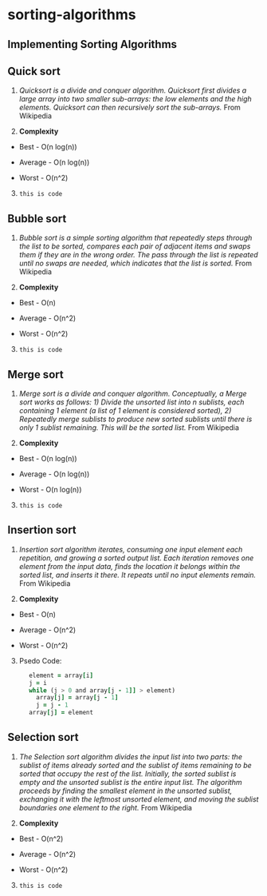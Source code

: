 # sorting-algorithms
Implementing Sorting Algorithms
---

Quick sort
---
1. *Quicksort is a divide and conquer algorithm. Quicksort first divides a large array into two smaller sub-arrays: the low elements and the high elements. Quicksort can then recursively sort the sub-arrays.* From Wikipedia

2. **Complexity**

* Best - O(n log(n))

* Average - O(n log(n))

* Worst - O(n^2)

3. `this is code`

Bubble sort
---
1. *Bubble sort is a simple sorting algorithm that repeatedly steps through the list to be sorted, compares each pair of adjacent items and swaps them if they are in the wrong order. The pass through the list is repeated until no swaps are needed, which indicates that the list is sorted.* From Wikipedia

2. **Complexity**

* Best - O(n)

* Average - O(n^2)

* Worst - O(n^2)

3. `this is code`

Merge sort
---
1. *Merge sort is a divide and conquer algorithm. Conceptually, a Merge sort works as follows: 1) Divide the unsorted list into n sublists, each containing 1 element (a list of 1 element is considered sorted), 2) Repeatedly merge sublists to produce new sorted sublists until there is only 1 sublist remaining. This will be the sorted list.* From Wikipedia

2. **Complexity**

* Best - O(n log(n))

* Average - O(n log(n))

* Worst - O(n log(n))

3. `this is code`

Insertion sort
---
1. *Insertion sort algorithm iterates, consuming one input element each repetition, and growing a sorted output list. Each iteration removes one element from the input data, finds the location it belongs within the sorted list, and inserts it there. It repeats until no input elements remain.* From Wikipedia

2. **Complexity**

* Best - O(n)

* Average - O(n^2)

* Worst - O(n^2)

3. Psedo Code:
```for i = 1 to n - 1
      element = array[i]
      j = i
      while (j > 0 and array[j - 1]] > element)
        array[j] = array[j - 1]
        j = j - 1
      array[j] = element
```


Selection sort
---
1. *The Selection sort algorithm divides the input list into two parts: the sublist of items already sorted and the sublist of items remaining to be sorted that occupy the rest of the list. Initially, the sorted sublist is empty and the unsorted sublist is the entire input list. The algorithm proceeds by finding the smallest element in the unsorted sublist, exchanging it with the leftmost unsorted element, and moving the sublist boundaries one element to the right.* From Wikipedia

2. **Complexity**

* Best - O(n^2)

* Average - O(n^2)

* Worst - O(n^2)

3. `this is code`